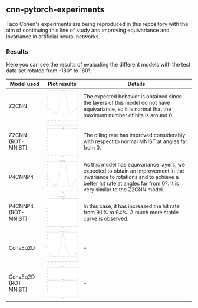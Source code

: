 ## cnn-pytorch-experiments

Taco Cohen's experiments are being reproduced in this repository with the aim of continuing this line of study and improving equivariance and invariance in artificial neural networks.

### Results

Here you can see the results of evaluating the different models with the test data set rotated from -180° to 180°.

| Model used           | Plot results                                                              | Details                                                                                                                                                                                                   |
|----------------------|---------------------------------------------------------------------------|-----------------------------------------------------------------------------------------------------------------------------------------------------------------------------------------------------------|
| Z2CNN                | <img src="./evaluation/eval360Z2CNN.png" height="auto" width="300">       | The expected behavior is obtained since the layers of this model do not have equivariance, so it is normal that the maximum number of hits is around 0.                                                   |
| Z2CNN (ROT-MNIST)    | <img src="./evaluation/eval360Z2CNNROT.png" height="auto" width="300">    | The oiling rate has improved considerably with respect to normal MNIST at angles far from 0.                                                                                                              |
| P4CNNP4              | <img src="./evaluation/eval360P4CNNP4.png" height="auto" width="300">     | As this model has equivariance layers, we expected to obtain an improvement in the invariance to rotations and to achieve a better hit rate at angles far from 0º. It is very similar to the Z2CNN model. |
| P4CNNP4 (ROT-MNIST)  | <img src="./evaluation/eval360P4CNNP4ROT.png" height="auto" width="300">  | In this case, it has increased the hit rate from 91% to 94%. A much more stable curve is observed.                                                                                                        |
| ConvEq2D             | <img src="./evaluation/eval360ConvEq2D.png" height="auto" width="300">    | -                                                                                                                                                                                                         |
| ConvEq2D (ROT-MNIST) | <img src="./evaluation/eval360ConvEq2DROT.png" height="auto" width="300"> | -                                                                                                                                                                                                         |

    
